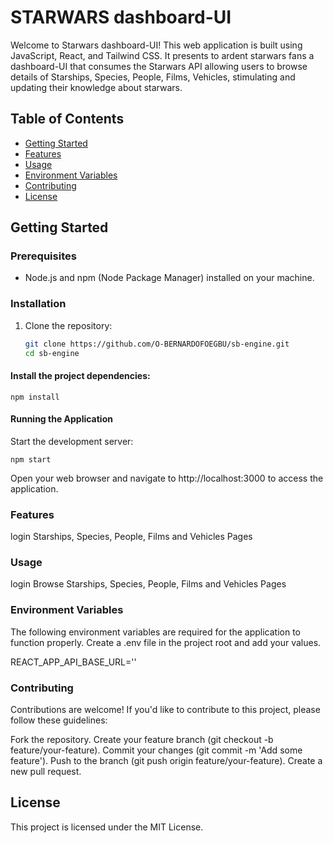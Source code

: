 # STARWARS dashboard-UI

Welcome to Starwars dashboard-UI! This web application is built using JavaScript, React, and Tailwind CSS. It presents to ardent starwars fans a dashboard-UI that consumes the Starwars API allowing users to browse details of Starships, Species, People, Films, Vehicles, stimulating and updating their knowledge about starwars.

## Table of Contents

- [Getting Started](#getting-started)
- [Features](#features)
- [Usage](#usage)
- [Environment Variables](#environment-variables)
- [Contributing](#contributing)
- [License](#license)

## Getting Started

### Prerequisites

- Node.js and npm (Node Package Manager) installed on your machine.

### Installation

1. Clone the repository:
   ```bash
   git clone https://github.com/O-BERNARDOFOEGBU/sb-engine.git
   cd sb-engine
   ```

#### Install the project dependencies:

    npm install

#### Running the Application

Start the development server:

    npm start

Open your web browser and navigate to http://localhost:3000 to access the application.

### Features

login
Starships, Species, People, Films and Vehicles Pages

### Usage

login
Browse Starships, Species, People, Films and Vehicles Pages

### Environment Variables

The following environment variables are required for the application to function properly. Create a .env file in the project root and add your values.

REACT_APP_API_BASE_URL=''

### Contributing

Contributions are welcome! If you'd like to contribute to this project, please follow these guidelines:

Fork the repository.
Create your feature branch (git checkout -b feature/your-feature).
Commit your changes (git commit -m 'Add some feature').
Push to the branch (git push origin feature/your-feature).
Create a new pull request.

## License

This project is licensed under the MIT License.
